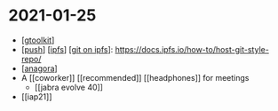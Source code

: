# 2021-01-25

- [[gtoolkit]]
- [[push]] [[ipfs]] [[git on ipfs]]: https://docs.ipfs.io/how-to/host-git-style-repo/
- [[anagora]]
- A [[coworker]] [[recommended]] [[headphones]] for meetings
  - [[jabra evolve 40]]
- [[iap21]]

[//begin]: # "Autogenerated link references for markdown compatibility"
[gtoolkit]: ../gtoolkit "Gtoolkit"
[push]: ../push "Push"
[ipfs]: ../ipfs "Ipfs"
[git on ipfs]: ../git-on-ipfs "Git on Ipfs"
[anagora]: ../anagora "Anagora"
[//end]: # "Autogenerated link references"